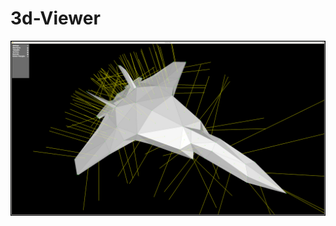 # 3d-Viewer
<p align="center">
  <img src="https://raw.githubusercontent.com/Sebi364/3d-Viewer/main/Screenshots/1.jpg" alt="Sublime's custom image"/>
</p>
